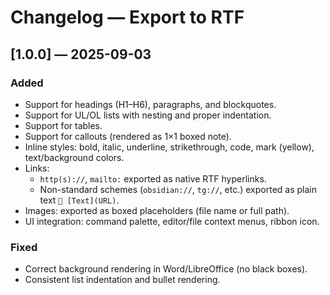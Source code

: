 # Changelog — Export to RTF

## [1.0.0] — 2025-09-03
### Added
- Support for headings (H1–H6), paragraphs, and blockquotes.
- Support for UL/OL lists with nesting and proper indentation.
- Support for tables.
- Support for callouts (rendered as 1×1 boxed note).
- Inline styles: bold, italic, underline, strikethrough, code, mark (yellow), text/background colors.
- Links: 
  - `http(s)://`, `mailto:` exported as native RTF hyperlinks.
  - Non-standard schemes (`obsidian://`, `tg://`, etc.) exported as plain text `🔗 [Text](URL)`.
- Images: exported as boxed placeholders (file name or full path).
- UI integration: command palette, editor/file context menus, ribbon icon.

### Fixed
- Correct background rendering in Word/LibreOffice (no black boxes).
- Consistent list indentation and bullet rendering.
